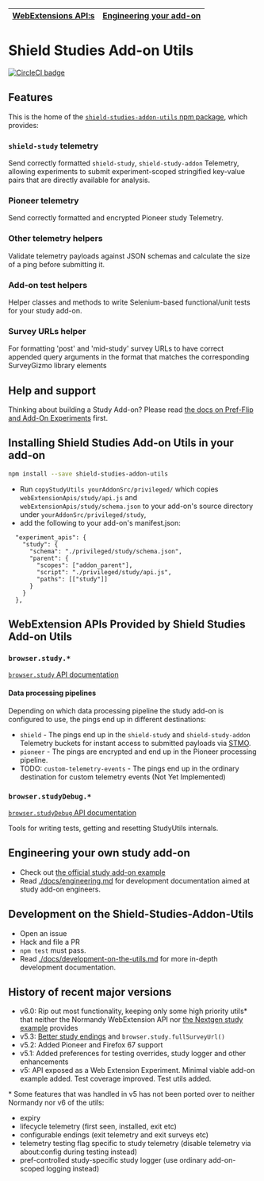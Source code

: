 | [WebExtensions API:s](./docs/api.md) | [Engineering your add-on](#engineering-your-own-study-add-on) |
| ------------------------------------ | ------------------------------------------------------------- |


# Shield Studies Add-on Utils

[![CircleCI badge](https://img.shields.io/circleci/project/github/mozilla/shield-studies-addon-utils/master.svg?label=CircleCI)](https://circleci.com/gh/mozilla/shield-studies-addon-utils/)

## Features

This is the home of the [`shield-studies-addon-utils` npm package](https://www.npmjs.com/package/shield-studies-addon-utils), which provides:

### `shield-study` telemetry

Send correctly formatted `shield-study`, `shield-study-addon` Telemetry, allowing experiments to submit experiment-scoped stringified key-value pairs that are directly available for analysis.

### Pioneer telemetry

Send correctly formatted and encrypted Pioneer study Telemetry.

### Other telemetry helpers

Validate telemetry payloads against JSON schemas and calculate the size of a ping before submitting it.

### Add-on test helpers

Helper classes and methods to write Selenium-based functional/unit tests for your study add-on.

### Survey URLs helper

For formatting 'post' and 'mid-study' survey URLs to have correct appended query arguments in the format that matches the corresponding SurveyGizmo library elements

## Help and support

Thinking about building a Study Add-on? Please read [the docs on Pref-Flip and Add-On Experiments](https://mana.mozilla.org/wiki/display/FIREFOX/Pref-Flip+and+Add-On+Experiments) first.

## Installing Shield Studies Add-on Utils in your add-on

```sh
npm install --save shield-studies-addon-utils
```

* Run `copyStudyUtils yourAddonSrc/privileged/` which copies `webExtensionApis/study/api.js` and `webExtensionApis/study/schema.json` to your add-on's source directory under `yourAddonSrc/privileged/study`,
* add the following to your add-on's manifest.json:

```
  "experiment_apis": {
    "study": {
      "schema": "./privileged/study/schema.json",
      "parent": {
        "scopes": ["addon_parent"],
        "script": "./privileged/study/api.js",
        "paths": [["study"]]
      }
    }
  },
```

## WebExtension APIs Provided by Shield Studies Add-on Utils

### `browser.study.*`

[`browser.study` API documentation](./webExtensionApis/study/api.md)

#### Data processing pipelines

Depending on which data processing pipeline the study add-on is configured to use, the pings end up in different destinations:

* `shield` - The pings end up in the `shield-study` and `shield-study-addon` Telemetry buckets for instant access to submitted payloads via [STMO](https://sql.telemetry.mozilla.org/).
* `pioneer` - The pings are encrypted and end up in the Pioneer processing pipeline.
* TODO: `custom-telemetry-events` - The pings end up in the ordinary destination for custom telemetry events (Not Yet Implemented)

### `browser.studyDebug.*`

[`browser.studyDebug` API documentation](./webExtensionApis/study/api.md)

Tools for writing tests, getting and resetting StudyUtils internals.

## Engineering your own study add-on

* Check out [the official study add-on example](https://github.com/mozilla/normandy-nextgen-study-example)
* Read [./docs/engineering.md](./docs/engineering.md) for development documentation aimed at study add-on engineers.

## Development on the Shield-Studies-Addon-Utils

* Open an issue
* Hack and file a PR
* `npm test` must pass.
* Read [./docs/development-on-the-utils.md](./docs/development-on-the-utils.md) for more in-depth development documentation.

## History of recent major versions

* v6.0: Rip out most functionality, keeping only some high priority utils\* that neither the Normandy WebExtension API nor [the Nextgen study example](https://github.com/mozilla/normandy-nextgen-study-example) provides
* v5.3: [Better study endings](https://github.com/mozilla/shield-studies-addon-utils/issues/246) and `browser.study.fullSurveyUrl()`
* v5.2: Added Pioneer and Firefox 67 support
* v5.1: Added preferences for testing overrides, study logger and other enhancements
* v5: API exposed as a Web Extension Experiment. Minimal viable add-on example added. Test coverage improved. Test utils added.

\* Some features that was handled in v5 has not been ported over to neither Normandy nor v6 of the utils:

* expiry
* lifecycle telemetry (first seen, installed, exit etc)
* configurable endings (exit telemetry and exit surveys etc)
* telemetry testing flag specific to study telemetry (disable telemetry via about:config during testing instead)
* pref-controlled study-specific study logger (use ordinary add-on-scoped logging instead)
